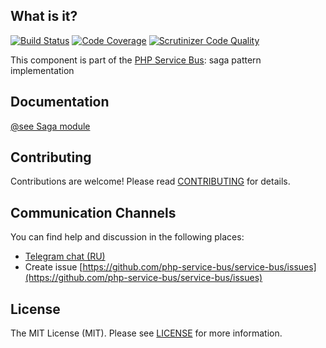 ## What is it?
[![Build Status](https://travis-ci.org/php-service-bus/sagas.svg?branch=v4.1)](https://travis-ci.org/php-service-bus/sagas)
[![Code Coverage](https://scrutinizer-ci.com/g/php-service-bus/sagas/badges/coverage.png?b=v4.1)](https://scrutinizer-ci.com/g/php-service-bus/sagas/?branch=v4.1)
[![Scrutinizer Code Quality](https://scrutinizer-ci.com/g/php-service-bus/sagas/badges/quality-score.png?b=v4.1)](https://scrutinizer-ci.com/g/php-service-bus/sagas/?branch=v4.1)

This component is part of the [PHP Service Bus](https://github.com/php-service-bus/service-bus): saga pattern implementation

## Documentation
[@see Saga module](https://github.com/php-service-bus/documentation/blob/master/pages/modules/sagas.md)

## Contributing
Contributions are welcome! Please read [CONTRIBUTING](CONTRIBUTING.md) for details.

## Communication Channels
You can find help and discussion in the following places:
* [Telegram chat (RU)](https://t.me/php_service_bus)
* Create issue [https://github.com/php-service-bus/service-bus/issues](https://github.com/php-service-bus/service-bus/issues)

## License

The MIT License (MIT). Please see [LICENSE](LICENSE.md) for more information.
